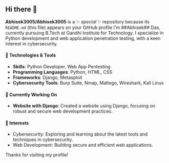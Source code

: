 ## Hi there 👋


**Abhisek3005/Abhisek3005** is a ✨ _special_ ✨ repository because its `README.md` (this file) appears on your GitHub profile
I'm ##Abhisek## Das, currently pursuing  B.Tech at Gandhi Institute for Technology. I specialize in Python development and web application penetration testing, with a keen interest in cybersecurity.

#### 🔧 Technologies & Tools
- **Skills**: Python Developer, Web App Pentesting
- **Programming Languages**: Python, HTML, CSS
- **Frameworks**: Django, Metasploit
- **Cybersecurity Tools**: Burp Suite, Nmap, Maltego, Wireshark, Kali Linux

#### 🌱 Currently Working On
- **Website with Django**: Created a website using Django, focusing on robust and secure web development practices.

#### 🌟 Interests
- Cybersecurity: Exploring and learning about the latest tools and techniques in cybersecurity.
- Web Development: Building secure and efficient web applications.

Thanks for visiting my profile!

